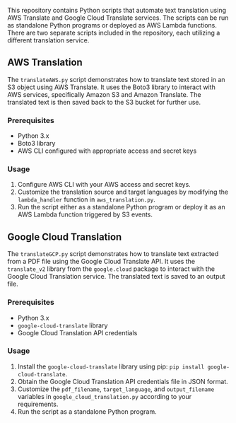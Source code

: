 This repository contains Python scripts that automate text translation using AWS Translate and Google Cloud Translate services. The scripts can be run as standalone Python programs or deployed as AWS Lambda functions. There are two separate scripts included in the repository, each utilizing a different translation service.

## AWS Translation

The `translateAWS.py` script demonstrates how to translate text stored in an S3 object using AWS Translate. It uses the Boto3 library to interact with AWS services, specifically Amazon S3 and Amazon Translate. The translated text is then saved back to the S3 bucket for further use.

### Prerequisites

- Python 3.x
- Boto3 library
- AWS CLI configured with appropriate access and secret keys

### Usage

1. Configure AWS CLI with your AWS access and secret keys.
2. Customize the translation source and target languages by modifying the `lambda_handler` function in `aws_translation.py`.
3. Run the script either as a standalone Python program or deploy it as an AWS Lambda function triggered by S3 events.

## Google Cloud Translation

The `translateGCP.py` script demonstrates how to translate text extracted from a PDF file using the Google Cloud Translate API. It uses the `translate_v2` library from the `google.cloud` package to interact with the Google Cloud Translation service. The translated text is saved to an output file.

### Prerequisites

- Python 3.x
- `google-cloud-translate` library
- Google Cloud Translation API credentials

### Usage

1. Install the `google-cloud-translate` library using pip: `pip install google-cloud-translate`.
2. Obtain the Google Cloud Translation API credentials file in JSON format.
3. Customize the `pdf_filename`, `target_language`, and `output_filename` variables in `google_cloud_translation.py` according to your requirements.
4. Run the script as a standalone Python program.
